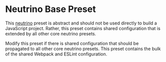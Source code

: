 # Neutrino Base Preset

This [neutrino](https://github.com/mozilla-neutrino/neutrino) preset is abstract and should not be
used directly to build a JavaScript project. Rather, this preset contains shared configuration that
is extended by all other core neutrino presets.

Modify this preset if there is shared configuration that should be propagated to all other core
neutrino presets. This preset contains the bulk of the shared Webpack and ESLint configuration.
